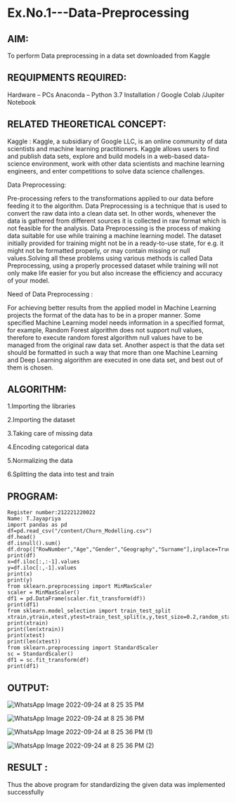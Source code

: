 # Ex.No.1---Data-Preprocessing

## AIM:

To perform Data preprocessing in a data set downloaded from Kaggle

## REQUIPMENTS REQUIRED:
Hardware – PCs
Anaconda – Python 3.7 Installation / Google Colab /Jupiter Notebook

## RELATED THEORETICAL CONCEPT:

Kaggle :
Kaggle, a subsidiary of Google LLC, is an online community of data scientists and machine learning practitioners. Kaggle allows users to find and publish data sets, explore and build models in a web-based data-science environment, work with other data scientists and machine learning engineers, and enter competitions to solve data science challenges.

Data Preprocessing:

Pre-processing refers to the transformations applied to our data before feeding it to the algorithm. Data Preprocessing is a technique that is used to convert the raw data into a clean data set. In other words, whenever the data is gathered from different sources it is collected in raw format which is not feasible for the analysis.
Data Preprocessing is the process of making data suitable for use while training a machine learning model. The dataset initially provided for training might not be in a ready-to-use state, for e.g. it might not be formatted properly, or may contain missing or null values.Solving all these problems using various methods is called Data Preprocessing, using a properly processed dataset while training will not only make life easier for you but also increase the efficiency and accuracy of your model.

Need of Data Preprocessing :

For achieving better results from the applied model in Machine Learning projects the format of the data has to be in a proper manner. Some specified Machine Learning model needs information in a specified format, for example, Random Forest algorithm does not support null values, therefore to execute random forest algorithm null values have to be managed from the original raw data set.
Another aspect is that the data set should be formatted in such a way that more than one Machine Learning and Deep Learning algorithm are executed in one data set, and best out of them is chosen.


## ALGORITHM:

1.Importing the libraries

2.Importing the dataset

3.Taking care of missing data

4.Encoding categorical data

5.Normalizing the data

6.Splitting the data into test and train

## PROGRAM:
```
Register number:212221220022
Name: T.Jayapriya
import pandas as pd
df=pd.read_csv("/content/Churn_Modelling.csv")
df.head()
df.isnull().sum()
df.drop(["RowNumber","Age","Gender","Geography","Surname"],inplace=True,axis=1)
print(df)
x=df.iloc[:,:-1].values
y=df.iloc[:,-1].values
print(x)
print(y)
from sklearn.preprocessing import MinMaxScaler
scaler = MinMaxScaler()
df1 = pd.DataFrame(scaler.fit_transform(df))
print(df1)
from sklearn.model_selection import train_test_split
xtrain,ytrain,xtest,ytest=train_test_split(x,y,test_size=0.2,random_state=2)
print(xtrain)
print(len(xtrain))
print(xtest)
print(len(xtest))
from sklearn.preprocessing import StandardScaler
sc = StandardScaler()
df1 = sc.fit_transform(df)
print(df1)
```
## OUTPUT:

![WhatsApp Image 2022-09-24 at 8 25 35 PM](https://user-images.githubusercontent.com/114279259/192104970-a6db15a9-07af-42d9-a0ea-eed15e75dbaa.jpeg)

![WhatsApp Image 2022-09-24 at 8 25 36 PM](https://user-images.githubusercontent.com/114279259/192104980-64dae628-bda1-4d81-b51e-10ed29cee4dc.jpeg)

![WhatsApp Image 2022-09-24 at 8 25 36 PM (1)](https://user-images.githubusercontent.com/114279259/192104988-a45129d8-e632-444f-96b0-0cfa511dbab0.jpeg)

![WhatsApp Image 2022-09-24 at 8 25 36 PM (2)](https://user-images.githubusercontent.com/114279259/192104991-4449cfdd-dc6d-46d2-8ca9-df3b4fe8e5f1.jpeg)


## RESULT :

Thus the above program for standardizing the given data was implemented successfully
